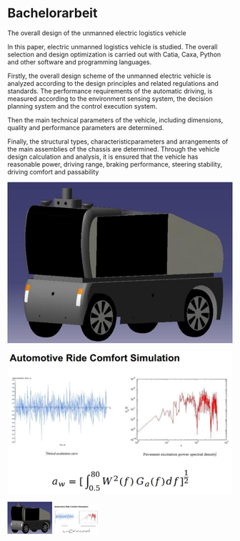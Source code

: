 # Bachelorarbeit
The overall design of the unmanned electric logistics vehicle

In this paper, electric unmanned logistics vehicle is studied. The overall selection and design optimization  is  carried  out  with  Catia,  Caxa,  Python  and  other  software  and  programming languages.  

Firstly,  the  overall  design  scheme  of  the  unmanned  electric  vehicle  is  analyzed according  to  the  design  principles  and  related  regulations  and  standards.  The  performance requirements of the automatic driving, is measured according to the environment sensing system, the decision planning system and the control execution system. 

Then the main technical parameters of the vehicle, including dimensions, quality and performance parameters are determined. 

Finally,  the  structural  types,  characteristicparameters  and  arrangements  of  the  main assemblies of the chassis are determined. Through the vehicle design calculation and analysis, it is ensured that the vehicle has reasonable power, driving range, braking performance, steering stability, driving comfort and passability

![surface](https://github.com/LiLiu1118/Bachelorarbeit/blob/main/surface.jpg)

![simulation](https://github.com/LiLiu1118/Bachelorarbeit/blob/main/simulation.jpg)

<p float="left">
  <img src="https://github.com/LiLiu1118/Bachelorarbeit/blob/main/surface.jpg" width="100" />
  <img src="https://github.com/LiLiu1118/Bachelorarbeit/blob/main/simulation.jpg" width="100" /> 
</p>
